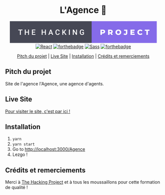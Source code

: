<div align='center'>

# L'Agence 💼

[![THP Badge](https://raw.githubusercontent.com/Beygs/Beygs/main/assets/the-hacking-project-badge.svg)](https://www.thehackingproject.org/)
[![React](https://img.shields.io/badge/React-20232A?style=for-the-badge&logo=react&logoColor=61DAFB)](https://fr.reactjs.org/)
[![forthebadge](https://forthebadge.com/images/badges/made-with-typescript.svg)](https://forthebadge.com)
[![Sass](https://img.shields.io/badge/Sass-CC6699?style=for-the-badge&logo=sass&logoColor=white)](https://sass-lang.com/)
[![forthebadge](https://forthebadge.com/images/badges/built-with-love.svg)](https://forthebadge.com)

[Pitch du projet](#pitch-du-projet) | 
[Live Site](#live-site) | 
[Installation](#installation) | 
[Crédits et remerciements](#crédits-et-remerciements)

</div>

## Pitch du projet

Site de l'agence l'Agence, une agence d'agents.

## Live Site

[Pour visiter le site, c'est par ici !](https://beygs.github.io/Agence/)

## Installation

1. `yarn`
1. `yarn start`
1. Go to [http://localhost:3000/Agence](http://localhost:3000/Agence)
1. Lezgo !

## Crédits et remerciements

Merci à [The Hacking Project](https://www.thehackingproject.org/) et à tous les moussaillons pour cette formation de qualité !
